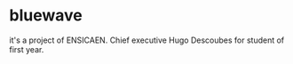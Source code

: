 # bluewave
it's a project of ENSICAEN. 
Chief executive Hugo Descoubes 
for student of first year. 
